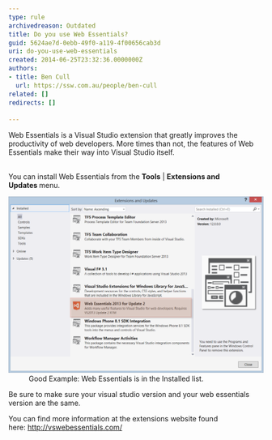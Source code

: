 ```yaml
---
type: rule
archivedreason: Outdated
title: Do you use Web Essentials?
guid: 5624ae7d-0ebb-49f0-a119-4f00656cab3d
uri: do-you-use-web-essentials
created: 2014-06-25T23:32:36.0000000Z
authors:
- title: Ben Cull
  url: https://ssw.com.au/people/ben-cull
related: []
redirects: []

---
```



​Web Essentials is a Visual Studio extension that greatly improves the productivity of web developers. More times than not, the features of Web Essentials make their way into Visual Studio itself.
<br><excerpt class='endintro'></excerpt><br>
<p>​You can install Web Essentials from the <strong>Tools</strong> | <strong>Extensions and Updates </strong>menu.<br></p><dl class="goodImage"><dt><img src="SSW - Rules - Web Essentials.png" alt="SSW - Rules - Web Essentials.png" style="width:600px;" /></dt><dd>​​Good Example: Web Essentials is in the Installed list.</dd></dl><p>Be sure to make sure your visual studio version and your web essentials version are the same.</p><p>You can find more information at the extensions website found here: <a href="http://vswebessentials.com/">http://vswebesse​ntials.com/​​</a></p>


